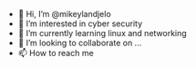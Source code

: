 - 👋 Hi, I’m @mikeylandjelo
- 👀 I’m interested in cyber security
- 🌱 I’m currently learning linux and networking
- 💞️ I’m looking to collaborate on ...
- 📫 How to reach me 

<!---
mikeylandjelo/mikeylandjelo is a ✨ special ✨ repository because its `README.md` (this file) appears on your GitHub profile.
You can click the Preview link to take a look at your changes.
--->
